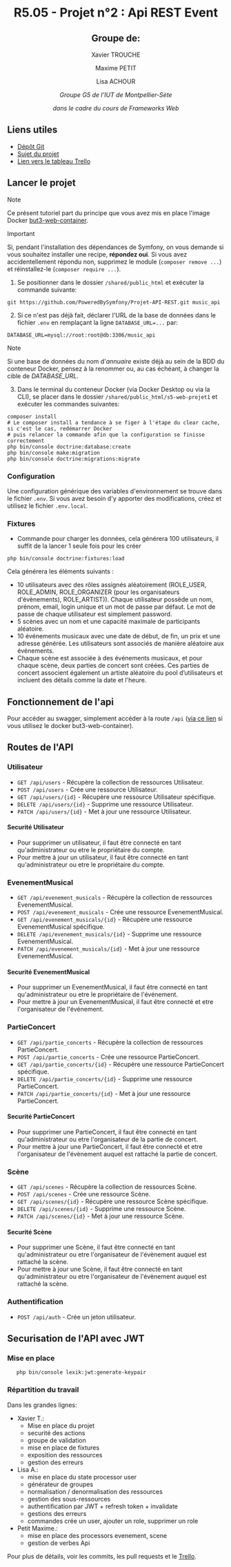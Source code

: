 <h1 align="center">R5.05 - Projet n°2 : Api REST Event </h1>

<h2 align="center">Groupe de:</h2>
<p align="center">Xavier TROUCHE</p>
<p align="center">Maxime PETIT</p>
<p align="center">Lisa ACHOUR</p>
<p align="center"><i>Groupe G5 de l'IUT de Montpellier-Sète</i></p>
<p align="center"><i>dans le cadre du cours de Frameworks Web</i></p>

## Liens utiles
- [Dépôt Git](https://github.com/PoweredBySymfony/Projet-API-REST)
- [Sujet du projet](https://mgasquet.github.io/R5.A.05-ProgrammationAvancee-Web/tutorials/projet2)
- [Lien vers le tableau Trello](https://github.com/orgs/PoweredBySymfony/projects/3)

## Lancer le projet

> [!NOTE]
> Ce présent tutoriel part du principe que vous avez mis en place l'image Docker [but3-web-container](https://gitlabinfo.iutmontp.univ-montp2.fr/progweb-but3/docker).

> [!IMPORTANT]
> Si, pendant l'installation des dépendances de Symfony, on vous demande si vous souhaitez installer une recipe, **répondez oui**.
> Si vous avez accidentellement répondu non, supprimez le module (`composer remove ...`) et réinstallez-le (`composer require ...`).

1) Se positionner dans le dossier `/shared/public_html` et exécuter la commande suivante:
```shell
git https://github.com/PoweredBySymfony/Projet-API-REST.git music_api
```

2) Si ce n'est pas déjà fait, déclarer l'URL de la base de données dans le fichier `.env` en remplaçant la ligne `DATABASE_URL=...` par:
```shell
DATABASE_URL=mysql://root:root@db:3306/music_api
```

> [!NOTE]
> Si une base de données du nom d'*annuaire* existe déjà au sein de la BDD du conteneur Docker, pensez à la renommer ou, au cas échéant, à changer la cible de *DATABASE_URL*.

3) Dans le terminal du conteneur Docker (via Docker Desktop ou via la CLI), se placer dans le dossier `/shared/public_html/s5-web-projet1` et exécuter les commandes suivantes:
```shell
composer install
# Le composer install a tendance à se figer à l'étape du clear cache, si c'est le cas, redémarrer Docker
# puis relancer la commande afin que la configuration se finisse correctement
php bin/console doctrine:database:create
php bin/console make:migration
php bin/console doctrine:migrations:migrate
```

### Configuration
Une configuration générique des variables d'environnement se trouve dans le fichier `.env`. Si vous avez besoin d'y apporter des modifications, créez et utilisez le fichier `.env.local`.

### Fixtures

- Commande pour charger les données, cela générera 100 utilisateurs, il suffit de la lancer 1 seule fois pour les créer
```
php bin/console doctrine:fixtures:load
```
Cela générera les éléments suivants :

- 10 utilisateurs avec des rôles assignés aléatoirement (ROLE_USER, ROLE_ADMIN, ROLE_ORGANIZER (pour les organisateurs d'évènements), ROLE_ARTIST)). Chaque utilisateur possède un nom, prénom, email, login unique et un mot de passe par défaut. Le mot de passe de chaque utilisateur est simplement password. 
- 5 scènes avec un nom et une capacité maximale de participants aléatoire. 
- 10 événements musicaux avec une date de début, de fin, un prix et une adresse générée. Les utilisateurs sont associés de manière aléatoire aux événements. 
- Chaque scène est associée à des événements musicaux, et pour chaque scène, deux parties de concert sont créées. Ces parties de concert associent également un artiste aléatoire du pool d’utilisateurs et incluent des détails comme la date et l'heure.

## Fonctionnement de l'api
Pour accéder au swagger, simplement accéder à la route `/api` ([via ce lien](http://localhost/music_api/public/api) si vous utilisez le docker but3-web-container).

## Routes de l'API

### Utilisateur
- `GET /api/users` - Récupère la collection de ressources Utilisateur.
- `POST /api/users` - Crée une ressource Utilisateur.
- `GET /api/users/{id}` - Récupère une ressource Utilisateur spécifique.
- `DELETE /api/users/{id}` - Supprime une ressource Utilisateur.
- `PATCH /api/users/{id}` - Met à jour une ressource Utilisateur.

#### Securité Utilisateur 
- Pour supprimer un utilisateur, il faut être connecté en tant qu'administrateur ou etre le propriétaire du compte.
- Pour mettre à jour un utilisateur, il faut être connecté en tant qu'administrateur ou etre le propriétaire du compte.


### EvenementMusical
- `GET /api/evenement_musicals` - Récupère la collection de ressources EvenementMusical.
- `POST /api/evenement_musicals` - Crée une ressource EvenementMusical.
- `GET /api/evenement_musicals/{id}` - Récupère une ressource EvenementMusical spécifique.
- `DELETE /api/evenement_musicals/{id}` - Supprime une ressource EvenementMusical.
- `PATCH /api/evenement_musicals/{id}` - Met à jour une ressource EvenementMusical.

#### Securité EvenementMusical
- Pour supprimer un EvenementMusical, il faut être connecté en tant qu'administrateur ou etre le propriétaire de l'événement.
- Pour mettre à jour un EvenementMusical, il faut être connecté et etre l'organisateur de l'événement.


### PartieConcert
- `GET /api/partie_concerts` - Récupère la collection de ressources PartieConcert.
- `POST /api/partie_concerts` - Crée une ressource PartieConcert.
- `GET /api/partie_concerts/{id}` - Récupère une ressource PartieConcert spécifique.
- `DELETE /api/partie_concerts/{id}` - Supprime une ressource PartieConcert.
- `PATCH /api/partie_concerts/{id}` - Met à jour une ressource PartieConcert.

#### Securité PartieConcert
- Pour supprimer une PartieConcert, il faut être connecté en tant qu'administrateur ou etre l'organisateur de la partie de concert.
- Pour mettre à jour une PartieConcert, il faut être connecté et etre l'organisateur de l'évènement auquel est rattaché la partie de concert.

### Scène
- `GET /api/scenes` - Récupère la collection de ressources Scène.
- `POST /api/scenes` - Crée une ressource Scène.
- `GET /api/scenes/{id}` - Récupère une ressource Scène spécifique.
- `DELETE /api/scenes/{id}` - Supprime une ressource Scène.
- `PATCH /api/scenes/{id}` - Met à jour une ressource Scène.

#### Securité Scène
- Pour supprimer une Scène, il faut être connecté en tant qu'administrateur ou etre l'organisateur de l'évènement auquel est rattaché la scène.
- Pour mettre à jour une Scène, il faut être connecté en tant qu'administrateur ou etre l'organisateur de l'évènement auquel est rattaché la scène.

### Authentification
- `POST /api/auth` - Crée un jeton utilisateur.

## Securisation de l'API avec JWT

### Mise en place

```
   php bin/console lexik:jwt:generate-keypair
```


### Répartition du travail
Dans les grandes lignes:
- Xavier T.:
   - Mise en place du projet
   - securité des actions
   - groupe de validation
   - mise en place de fixtures
   - exposition des ressources
   - gestion des erreurs
- Lisa A.:
   - mise en place du state processor user
   - générateur de groupes
   - normalisation / denormalisation des ressources
   - gestion des sous-ressources
   - authentification par JWT + refresh token + invalidate
   - gestions des erreurs
   - commandes crée un user, ajouter un role, supprimer un role
- Petit Maxime.:
   - mise en place des processors evenement, scene
   - gestion de verbes Api

Pour plus de détails, voir les commits, les pull requests et le [Trello](https://github.com/orgs/PoweredBySymfony/projects/3).